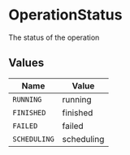 # OperationStatus

The status of the operation


## Values

| Name         | Value        |
| ------------ | ------------ |
| `RUNNING`    | running      |
| `FINISHED`   | finished     |
| `FAILED`     | failed       |
| `SCHEDULING` | scheduling   |
